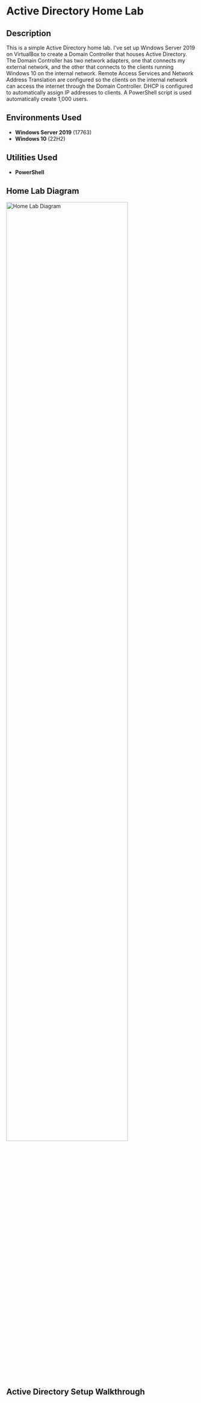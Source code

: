 # Active Directory Home Lab

<h2>Description</h2>

This is a simple Active Directory home lab. I've set up Windows Server 2019 on VirtualBox to create a Domain Controller that houses Active Directory. The Domain Controller has two network adapters, one that connects my external network, and the other that connects to the clients running Windows 10 on the internal network. Remote Access Services and Network Address Translation are configured so the clients on the internal network can access the internet through the Domain Controller. DHCP is configured to automatically assign IP addresses to clients. A PowerShell script is used automatically create 1,000 users.

<h2>Environments Used </h2>

- <b>Windows Server 2019</b> (17763)
- <b>Windows 10</b> (22H2)

<h2>Utilities Used</h2>

- <b>PowerShell</b>

<h2>Home Lab Diagram</h2> 
<img src="https://i.imgur.com/dpFmLFm.png" height="80%" width="80%" alt="Home Lab Diagram"/>
<br/>
<h2>Active Directory Setup Walkthrough</h2> 

